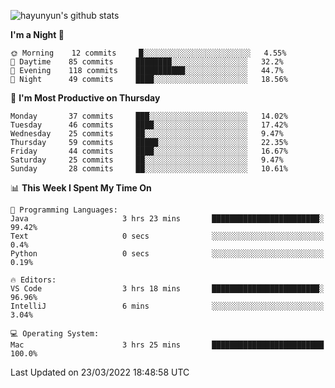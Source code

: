 
![hayunyun's github stats](https://github-readme-stats.vercel.app/api?username=hayunyun&show_icons=true)


<!--START_SECTION:waka-->
**I'm a Night 🦉** 

```text
🌞 Morning    12 commits     █░░░░░░░░░░░░░░░░░░░░░░░░   4.55% 
🌆 Daytime    85 commits     ████████░░░░░░░░░░░░░░░░░   32.2% 
🌃 Evening    118 commits    ███████████░░░░░░░░░░░░░░   44.7% 
🌙 Night      49 commits     ████░░░░░░░░░░░░░░░░░░░░░   18.56%

```
📅 **I'm Most Productive on Thursday** 

```text
Monday       37 commits     ███░░░░░░░░░░░░░░░░░░░░░░   14.02% 
Tuesday      46 commits     ████░░░░░░░░░░░░░░░░░░░░░   17.42% 
Wednesday    25 commits     ██░░░░░░░░░░░░░░░░░░░░░░░   9.47% 
Thursday     59 commits     █████░░░░░░░░░░░░░░░░░░░░   22.35% 
Friday       44 commits     ████░░░░░░░░░░░░░░░░░░░░░   16.67% 
Saturday     25 commits     ██░░░░░░░░░░░░░░░░░░░░░░░   9.47% 
Sunday       28 commits     ██░░░░░░░░░░░░░░░░░░░░░░░   10.61%

```


📊 **This Week I Spent My Time On** 

```text
💬 Programming Languages: 
Java                     3 hrs 23 mins       ████████████████████████░   99.42% 
Text                     0 secs              ░░░░░░░░░░░░░░░░░░░░░░░░░   0.4% 
Python                   0 secs              ░░░░░░░░░░░░░░░░░░░░░░░░░   0.19%

🔥 Editors: 
VS Code                  3 hrs 18 mins       ████████████████████████░   96.96% 
IntelliJ                 6 mins              ░░░░░░░░░░░░░░░░░░░░░░░░░   3.04%

💻 Operating System: 
Mac                      3 hrs 25 mins       █████████████████████████   100.0%

```


 Last Updated on 23/03/2022 18:48:58 UTC
<!--END_SECTION:waka-->

<!--
**hayunyun/hayunyun** is a ✨ _special_ ✨ repository because its `README.md` (this file) appears on your GitHub profile.

Here are some ideas to get you started:

- 🔭 I’m currently working on ...
- 🌱 I’m currently learning ...
- 👯 I’m looking to collaborate on ...
- 🤔 I’m looking for help with ...
- 💬 Ask me about ...
- 📫 How to reach me: ...
- 😄 Pronouns: ...
- ⚡ Fun fact: ...
-->
